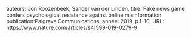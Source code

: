 auteurs: Jon Roozenbeek, Sander van der Linden, 
titre: Fake news game confers psychological resistance against online misinformation
publication:Palgrave Communications, 
année: 2019, 
p.1–10,
URL: https://www.nature.com/articles/s41599-019-0279-9

